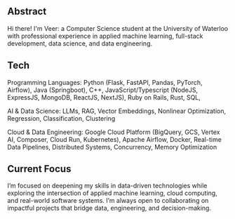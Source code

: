 ## Abstract

Hi there! I'm Veer: a Computer Science student at the University of Waterloo with professional experience in applied machine learning, full-stack development, data science, and data engineering.

## Tech
Programming Languages: Python (Flask, FastAPI, Pandas, PyTorch, Airflow), Java (Springboot), C++, JavaScript/Typescript (NodeJS, ExpressJS, MongoDB, ReactJS, NextJS), Ruby on Rails, Rust, SQL,

AI & Data Science: LLMs, RAG, Vector Embeddings, Nonlinear Optimization, Regression, Classification, Clustering

Cloud & Data Engineering: Google Cloud Platform (BigQuery, GCS, Vertex AI, Composer, Cloud Run, Kubernetes), Apache Airflow, Docker, Real-time Data Pipelines, Distributed Systems, Concurrency, Memory Optimization

## Current Focus
I’m focused on deepening my skills in data-driven technologies while exploring the intersection of applied machine learning, cloud computing, and real-world software systems. I’m always open to collaborating on impactful projects that bridge data, engineering, and decision-making.


